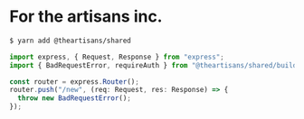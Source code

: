 # For the artisans inc.

```bash
$ yarn add @theartisans/shared
```

```typescript
import express, { Request, Response } from "express";
import { BadRequestError, requireAuth } from "@theartisans/shared/build";

const router = express.Router();
router.push("/new", (req: Request, res: Response) => {
  throw new BadRequestError();
});
```
